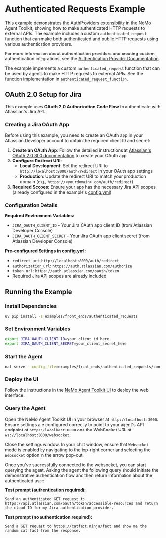 <!--
SPDX-FileCopyrightText: Copyright (c) 2025, NVIDIA CORPORATION & AFFILIATES. All rights reserved.
SPDX-License-Identifier: Apache-2.0

Licensed under the Apache License, Version 2.0 (the "License");
you may not use this file except in compliance with the License.
You may obtain a copy of the License at

http://www.apache.org/licenses/LICENSE-2.0

Unless required by applicable law or agreed to in writing, software
distributed under the License is distributed on an "AS IS" BASIS,
WITHOUT WARRANTIES OR CONDITIONS OF ANY KIND, either express or implied.
See the License for the specific language governing permissions and
limitations under the License.
-->

# Authenticated Requests Example

This example demonstrates the AuthProviders extensibility in the NeMo Agent Toolkit, showing how to make authenticated HTTP requests to external APIs. The example includes a custom `authenticated_request` function that can make both authenticated and public HTTP requests using various authentication providers.

For more information about authentication providers and creating custom authentication integrations, see the [Authentication Provider Documentation](../../../docs/source/extend/adding-an-authentication-provider.md).

The example implements a custom `authenticated_request` function that can be used by agents to make HTTP requests to external APIs. See the function implementation in [`authenticated_request_function`](src/authenticated_requests/api_requests.py).

## OAuth 2.0 Setup for Jira

This example uses **OAuth 2.0 Authorization Code Flow** to authenticate with Atlassian's Jira API.

### Creating a Jira OAuth App

Before using this example, you need to create an OAuth app in your Atlassian Developer account to obtain the required client ID and secret:

1. **Create an OAuth App**: Follow the detailed instructions at [Atlassian's OAuth 2.0 3LO documentation](https://developer.atlassian.com/cloud/jira/platform/oauth-2-3lo-apps/#faq1) to create your OAuth app
2. **Configure Redirect URI**:
   - **Local Development**: Set the redirect URI to `http://localhost:8000/auth/redirect` in your OAuth app settings
   - **Production**: Update the redirect URI to match your production domain (e.g., `https://<yourdomain>.com/auth/redirect`)
3. **Required Scopes**: Ensure your app has the necessary Jira API scopes (already configured in the example's [config.yml](configs/config.yml))

### Configuration Details

**Required Environment Variables:**
- `JIRA_OAUTH_CLIENT_ID` - Your Jira OAuth app client ID (from Atlassian Developer Console)
- `JIRA_OAUTH_CLIENT_SECRET` - Your Jira OAuth app client secret (from Atlassian Developer Console)

**Pre-configured Settings in config.yml:**
- `redirect_uri`: `http://localhost:8000/auth/redirect`
- `authorization_url`: `https://auth.atlassian.com/authorize`
- `token_url`: `https://auth.atlassian.com/oauth/token`
- Required Jira API scopes are already included

## Running the Example

### Install Dependencies
```bash
uv pip install -e examples/front_ends/authenticated_requests
```

### Set Environment Variables
```bash
export JIRA_OAUTH_CLIENT_ID=your_client_id_here
export JIRA_OAUTH_CLIENT_SECRET=your_client_secret_here
```

### Start the Agent
```bash
nat serve --config_file=examples/front_ends/authenticated_requests/configs/config.yml
```

### Deploy the UI
Follow the instructions in the [NeMo Agent Toolkit UI](../../../external/nat-ui/README.md) to deploy the web interface.

### Query the Agent

Open the NeMo Agent Toolkit UI in your browser at `http://localhost:3000`. Ensure settings are configured correctly to point to your agent's API endpoint at `http://localhost:8000` and
the WebSocket URL at `ws://localhost:8000/websocket`.

Close the settings window. In your chat window, ensure that `Websocket` mode is enabled by navigating to the top-right corner and selecting the `Websocket` option in the arrow pop-out.

Once you've successfully connected to the websocket, you can start querying the agent. Asking the agent the following query should initiate the demonstrative authentication flow and then return
information about the authenticated user:

**Test prompt (authentication required):**
```
Send an authenticated GET request to https://api.atlassian.com/oauth/token/accessible-resources and return the cloud ID for my Jira authentication provider.
```

**Test prompt (no authentication required):**
```
Send a GET request to https://catfact.ninja/fact and show me the random cat fact from the response.
```
